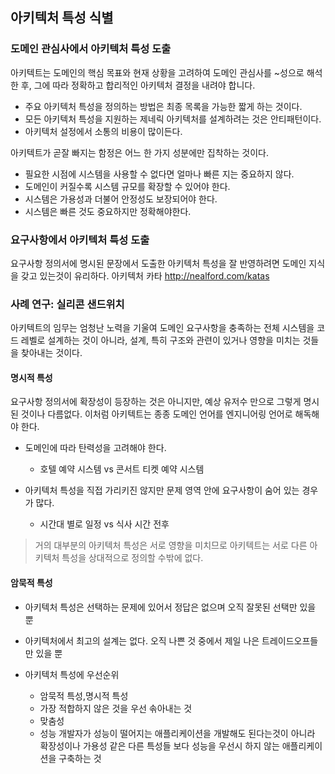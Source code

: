 ## 아키텍처 특성 식별

### 도메인 관심사에서 아키텍처 특성 도출

아키텍트는 도메인의 핵심 목표와 현재 상황을 고려하여 도메인 관심사를 ~성으로 해석한 후, 그에 따라 정확하고 합리적인 아키텍처 결정을 내려야 합니다.

- 주요 아키텍처 특성을 정의하는 방법은 최종 목록을 가능한 짧게 하는 것이다.
- 모든 아키텍처 특성을 지원하는 제네릭 아키텍처를 설계하려는 것은 안티패턴이다.
- 아키텍처 설정에서 소통의 비용이 많이든다.

아키텍트가 곧잘 빠지는 함정은 어느 한 가지 성분에만 집착하는 것이다.

- 필요한 시점에 시스템을 사용할 수 없다면 얼마나 빠른 지는 중요하지 않다.
- 도메인이 커질수록 시스템 규모를 확장할 수 있어야 한다.
- 시스템은 가용성과 더불어 안정성도 보장되어야 한다.
- 시스템은 빠른 것도 중요하지만 정확해야한다.

### 요구사항에서 아키텍처 특성 도출

요구사항 정의서에 명시된 문장에서 도출한 아키텍처 특성을 잘 반영하려면 도메인 지식을 갖고 있는것이 유리하다.
아키텍처 카타 http://nealford.com/katas

### 사례 연구: 실리콘 샌드위치

아키텍트의 임무는 엄청난 노력을 기울여 도메인 요구사항을 충족하는 전체 시스템을 코드 레벨로 설계하는 것이 아니라, 설계, 특히 구조와 관련이 있거나 영향을 미치는 것들을 찾아내는 것이다.

#### 명시적 특성

요구사항 정의서에 확장성이 등장하는 것은 아니지만, 예상 유저수 만으로 그렇게 명시된 것이나 다름없다.
이처럼 아키텍트는 종종 도메인 언어를 엔지니어링 언어로 해독해야 한다.

- 도메인에 따라 탄력성을 고려해야 한다.

  - 호텔 예약 시스템 vs 콘서트 티켓 예약 시스템

- 아키텍처 특성을 직접 가리키진 않지만 문제 영역 안에 요구사항이 숨어 있는 경우가 많다.
  - 시간대 별로 일정 vs 식사 시간 전후

> 거의 대부분의 아키텍처 특성은 서로 영향을 미치므로 아키텍트는 서로 다른 아키텍처 특성을 상대적으로 정의할 수밖에 없다.

#### 암묵적 특성

- 아키텍처 특성은 선택하는 문제에 있어서 정답은 없으며 오직 잘못된 선택만 있을 뿐
- 아키텍처에서 최고의 설계는 없다. 오직 나쁜 것 중에서 제일 나은 트레이드오프들만 있을 뿐

- 아키텍처 특성에 우선순위
  - 암묵적 특성,명시적 특성
  - 가장 적합하지 않은 것을 우선 솎아내는 것
  - 맞춤성
  - 성능
    개발자가 성능이 떨어지는 애플리케이션을 개발해도 된다는것이 아니라 확장성이나 가용성 같은 다른 특성들 보다 성능을 우선시 하지 않는 애플리케이션을 구축하는 것
